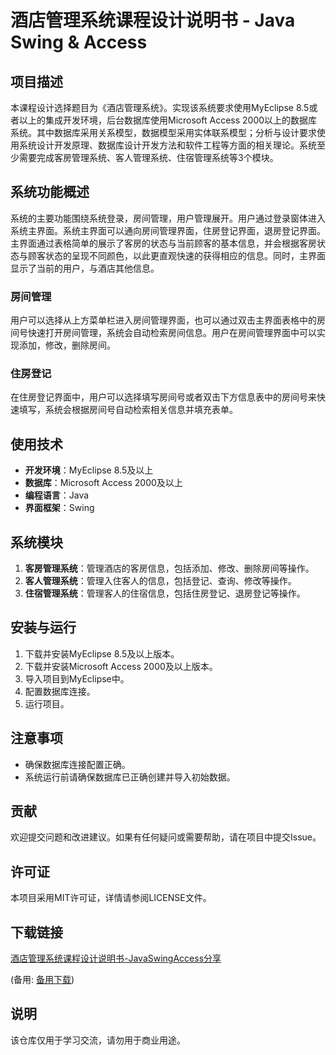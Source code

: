 # 酒店管理系统课程设计说明书 - Java Swing & Access

## 项目描述

本课程设计选择题目为《酒店管理系统》。实现该系统要求使用MyEclipse 8.5或者以上的集成开发环境，后台数据库使用Microsoft Access 2000以上的数据库系统。其中数据库采用关系模型，数据模型采用实体联系模型；分析与设计要求使用系统设计开发原理、数据库设计开发方法和软件工程等方面的相关理论。系统至少需要完成客房管理系统、客人管理系统、住宿管理系统等3个模块。

## 系统功能概述

系统的主要功能围绕系统登录，房间管理，用户管理展开。用户通过登录窗体进入系统主界面。系统主界面可以通向房间管理界面，住房登记界面，退房登记界面。主界面通过表格简单的展示了客房的状态与当前顾客的基本信息，并会根据客房状态与顾客状态的呈现不同颜色，以此更直观快速的获得相应的信息。同时，主界面显示了当前的用户，与酒店其他信息。

### 房间管理

用户可以选择从上方菜单栏进入房间管理界面，也可以通过双击主界面表格中的房间号快速打开房间管理，系统会自动检索房间信息。用户在房间管理界面中可以实现添加，修改，删除房间。

### 住房登记

在住房登记界面中，用户可以选择填写房间号或者双击下方信息表中的房间号来快速填写，系统会根据房间号自动检索相关信息并填充表单。

## 使用技术

- **开发环境**：MyEclipse 8.5及以上
- **数据库**：Microsoft Access 2000及以上
- **编程语言**：Java
- **界面框架**：Swing

## 系统模块

1. **客房管理系统**：管理酒店的客房信息，包括添加、修改、删除房间等操作。
2. **客人管理系统**：管理入住客人的信息，包括登记、查询、修改等操作。
3. **住宿管理系统**：管理客人的住宿信息，包括住房登记、退房登记等操作。

## 安装与运行

1. 下载并安装MyEclipse 8.5及以上版本。
2. 下载并安装Microsoft Access 2000及以上版本。
3. 导入项目到MyEclipse中。
4. 配置数据库连接。
5. 运行项目。

## 注意事项

- 确保数据库连接配置正确。
- 系统运行前请确保数据库已正确创建并导入初始数据。

## 贡献

欢迎提交问题和改进建议。如果有任何疑问或需要帮助，请在项目中提交Issue。

## 许可证

本项目采用MIT许可证，详情请参阅LICENSE文件。

## 下载链接
[酒店管理系统课程设计说明书-JavaSwingAccess分享](https://pan.quark.cn/s/c86eb9d38519) 

(备用: [备用下载](https://pan.baidu.com/s/1zzGLYvBDOxlS_41-BYuZ0g?pwd=1234))

## 说明

该仓库仅用于学习交流，请勿用于商业用途。
